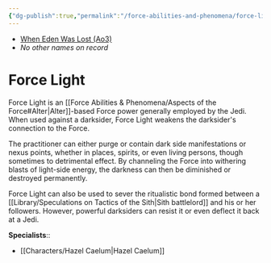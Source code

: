 ```yaml
---
{"dg-publish":true,"permalink":"/force-abilities-and-phenomena/force-light/","tags":["light","alter","forcepower"]}
---
```


- [When Eden Was Lost (Ao3)](https://archiveofourown.org/works/19334440/chapters/45992584)
- *No other names on record*
# Force Light
Force Light is an [[Force Abilities & Phenomena/Aspects of the Force#Alter\|Alter]]-based Force power generally employed by the Jedi. When used against a darksider, Force Light weakens the darksider's connection to the Force. 

The practitioner can either purge or contain dark side manifestations or nexus points, whether in places, spirits, or even living persons, though sometimes to detrimental effect. By channeling the Force into withering blasts of light-side energy, the darkness can then be diminished or destroyed permanently. 

Force Light can also be used to sever the ritualistic bond formed between a [[Library/Speculations on Tactics of the Sith\|Sith battlelord]] and his or her followers. However, powerful darksiders can resist it or even deflect it back at a Jedi.

**Specialists**::
- [[Characters/Hazel Caelum\|Hazel Caelum]]